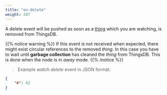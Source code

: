 ```yaml
---
title: "on-delete"
weight: 287
---
```


A delete event will be pushed as soon as a [thing](../../data-types/thing) which you are watching, is removed from ThingsDB.

{{% notice warning %}}
If this event is not received when expected, there might exist circular references to the removed *thing*.
In this case you have to wait until **garbage collection** has cleaned the *thing* from ThingsDB. This is done when the node is in *away* mode.
{{% /notice %}}

> Example *watch delete* event in JSON format:

```json
{
    "#": 42
}
```
